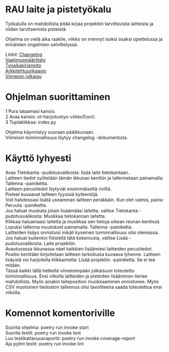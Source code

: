 # RAU laite ja pistetyökalu

Työkalulla on mahdollista pitää kirjaa projektiin tarvittavista laitteista ja niiden tarvitsemista pisteistä.  

Ohjelma on vielä aika raakile, viikko on mennyt isoksi osaksi opettelussa ja erinäisten ongelmien selvittelyssä.  

*Linkit:* [Changelog](https://github.com/attesan/ot-harjoitustyo/blob/master/dokumentaatio/changelog.md)  
[Vaatimusmäärittely](https://github.com/attesan/ot-harjoitustyo/blob/master/dokumentaatio/vaatimusmaarittely.md)  
[Työaikakirjanpito](https://github.com/attesan/ot-harjoitustyo/blob/master/dokumentaatio/tyoaikakirjanpito.md)  
[Arkkitehtuurikaavio](https://github.com/attesan/ot-harjoitustyo/blob/master/dokumentaatio/arkkitehtuuri.md)  
[Viimeisin julkaisu](https://github.com/attesan/ot-harjoitustyo/releases/tag/Viikko5)  
  
# Ohjelman suorittaminen  
1 Pura lataamasi kansio.  
2 Avaa kansio: ot-harjoitustyo-viikko5\src\  
3 Tuplaklikkaa: index.py  

Ohjelma käynnistyy suoraan pääikkunaan.  
Viimeisin toiminnallisuus löytyy changelog -dokumentista.  
  
# Käyttö lyhyesti  
Avaa Tietokanta -pudotusvalikosta: lisää laite tietokantaan.  
Laitteen tiedot syötetään tämän ikkunan kenttiin ja tallennetaan painamalla: Tallenna -painiketta.  
Laitteen perustiedot löytyvät ensimmäiseltä riviltä.  
Pisteet kuvaavat laitteen fyysisiä kytkentöjä.  
Voit halutessasi lisätä useamman laitteen peräkkäin. Kun olet valmis, paina: Peruuta -painiketta.  
Jos haluat muokata jotain lisäämääsi laitetta, valitse Tietokanta -pudotusvalikosta: Muokkaa tietokannan laitetta.  
Klikkaa haluamaasi laitetta ja muokkaa sen tietoja oikean reunan kentissä. Lopuksi tallenna muutokset painamalla: Tallenna -painiketta.  
Laitteiden lisäys onnistuisi mikäli kyseinen toiminnallisuus olisi olemassa. Jos haluat kuitenkin fiilistellä tätä kokemusta, valitse Lisää -pudotusvalikosta: Laite projektiin.  
Avautuvassa ikkunassa näet kaikkien lisäämiesi laitteiden perustiedot. Positio kenttään kirjoitetaan laitteen tarkoitusta kuvaava lyhenne. Laitteen lisäystä voi harjoitella klikkaimella: Lisää projektiin -painiketta. Se ei tee mitään.  
Tässä kaikki tällä hetkellä viimeisimpään julkaisuun toteutettu toiminnallisuus. Ensi viikolla laitteiden ja pisteiden lisääminen lienee mahdollista. Myös ainakin laiteposition muokkaaminen onnistunee. Myös CSV muotoinen tiedoston tallennus olisi tavoitteena saada toteutettua ensi viikolla.  
  
# Komennot komentoriville 
Suorita ohjelma: poetry run invoke start  
Suorita testit: poetry run invoke test  
Luo testikattavuusraportti: poetry run invoke coverage-report  
Aja pylint testit: poetry run invoke lint  
